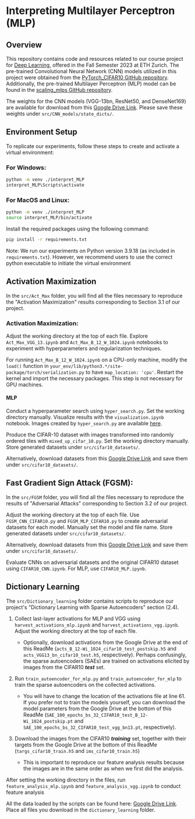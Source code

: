 # Interpreting Multilayer Perceptron (MLP)

## Overview
This repository contains code and resources related to our course project for [Deep Learning](https://da.inf.ethz.ch/teaching/2023/DeepLearning/), offered in the Fall Semester 2023 at ETH Zurich. The pre-trained Convolutional Neural Network (CNN) models utilized in this project were obtained from the [PyTorch_CIFAR10 GitHub repository](https://github.com/huyvnphan/PyTorch_CIFAR10). Additionally, the pre-trained Multilayer Perceptron (MLP) model can be found in the [scaling_mlps GitHub repository](https://github.com/gregorbachmann/scaling_mlps).

The weights for the CNN models (VGG-13bn, ResNet50, and DenseNet169) are available for download from this [Google Drive Link](https://drive.google.com/drive/u/3/folders/16114hZHtzcx3UXa2FMGlNGh-jTjWB-cz). Please save these weights under `src/CNN_models/state_dicts/`.

## Environment Setup
To replicate our experiments, follow these steps to create and activate a virtual environment:

### For Windows:
```bash
python -m venv ./interpret_MLP
interpret_MLP\Scripts\activate
```

### For MacOS and Linux:
```bash
python -m venv ./interpret_MLP
source interpret_MLP/bin/activate
```

Install the required packages using the following command:
```bash
pip install -r requirements.txt
```

Note: We run our experiments on Python version 3.9.18 (as included in `requirements.txt`). However, we recommend users to use the correct python executable to initiate the virtual environment

## Activation Maximization
In the `src/Act_Max` folder, you will find all the files necessary to reproduce the "Activation Maximization" results corresponding to Section 3.1 of our project.

### Activation Maximization:
Adjust the working directory at the top of each file. Explore `Act_Max_VGG_13.ipynb` and `Act_Max_B_12_W_1024.ipynb` notebooks to experiment with hyperparameters and regularization techniques.

For running `Act_Max_B_12_W_1024.ipynb` on a CPU-only machine, modify the `load()` function in `your_env/lib/python3.*/site-package/torch/serialization.py` to have `map_location: 'cpu'`. Restart the kernel and import the necessary packages. This step is not necessary for GPU machines.

#### MLP
Conduct a hyperparameter search using `hyper_search.py`. Set the working directory manually. Visualize results with the `visualization.ipynb` notebook. Images created by `hyper_search.py` are available [here](https://drive.google.com/drive/u/3/folders/1FUrYC6vDdn8mwtCxXlNihVu6dKQtxJk3).

Produce the CIFAR-10 dataset with images transformed into randomly ordered tiles with `mixed_up_cifar_10.py`. Set the working directory manually. Store generated datasets under `src/cifar10_datasets/`.

Alternatively, download datasets from this [Google Drive Link](https://drive.google.com/drive/u/3/folders/16mf4ZqYUmD8vvn82w1l78DJBiVik75gQ) and save them under `src/cifar10_datasets/`.

## Fast Gradient Sign Attack (FGSM):
In the `src/FGSM` folder, you will find all the files necessary to reproduce the results of "Adversarial Attacks" corresponding to Section 3.2 of our project.

Adjust the working directory at the top of each file. Use `FGSM_CNN_CIFAR10.py` and `FGSM_MLP_CIFAR10.py` to create adversarial datasets for each model. Manually set the model and file name. Store generated datasets under `src/cifar10_datasets/`.

Alternatively, download datasets from this [Google Drive Link](https://drive.google.com/drive/u/3/folders/16mf4ZqYUmD8vvn82w1l78DJBiVik75gQ) and save them under `src/cifar10_datasets/`.

Evaluate CNNs on adversarial datasets and the original CIFAR10 dataset using `CIFAR10_CNN.ipynb`. For MLP, use `CIFAR10_MLP.ipynb`.

## Dictionary Learning
The `src/Dictionary_learning` folder contains scripts to reproduce our project's "Dictionary Learning with Sparse Autoencoders" section (2.4).

1. Collect last-layer activations for MLP and VGG using `harvest_activations_mlp.ipynb` and `harvest_activations_vgg.ipynb`. Adjust the working directory at the top of each file.
   - Optionally, download activations from the Google Drive at the end of this ReadMe (`acts_B_12-Wi_1024_cifar10_test_postskip.h5` and `acts_VGG13_bn_cifar10_test.h5`, respectively). Perhaps confusingly, the sparse autoencoders (SAEs) are trained on activations elicited by images from the CIFAR10 ***test*** set.

2. Run `train_autoencoder_for_mlp.py` and `train_autoencoder_for_mlp` to train the sparse autoencoders on the collected activations.
   - You will have to change the location of the activations file at line 61. If you prefer not to train the models yourself, you can download the model parameters from the Google Drive at the bottom of this ReadMe (`SAE_100_epochs_bs_32_CIFAR10_test_B_12-Wi_1024_postskip.pt` and `SAE_100_epochs_bs_32_CIFAR10_test_vgg_bn13.pt`, respectively).

3. Download the images from the CIFAR10 ***training*** set, together with their targets from the Google Drive at the bottom of this ReadMe (`targs_cifar10_train.h5` and `ims_cifar10_train.h5`)
   - This is important to reproduce our feature analysis results because the images are in the same order as when we first did the analysis.

After setting the working directory in the files, run `feature_analysis_mlp.ipynb` and `feature_analysis_vgg.ipynb` to conduct feature analysis

All the data loaded by the scripts can be found here: [Google Drive Link](https://drive.google.com/drive/folders/1LVX-Qd6mpycTucePQl6INerHgdfTzkPc?usp=sharing). Place all files you download in the `dictionary_learning` folder.
